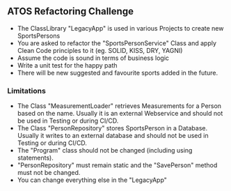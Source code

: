 ﻿## ATOS Refactoring Challenge	
- The ClassLibrary "LegacyApp" is used in various Projects to create new SportsPersons
- You are asked to refactor the "SportsPersonService" Class and apply Clean Code principles to it (eg. SOLID, KISS, DRY, YAGNI)
- Assume the code is sound in terms of business logic
- Write a unit test for the happy path
- There will be new suggested and favourite sports added in the future. 

### Limitations
- The Class "MeasurementLoader" retrieves Measurements for a Person based on the name. Usually it is an external Webservice and should not be used in Testing or during CI/CD.
- The Class "PersonRepository" stores SportsPerson in a Database. Usually it writes to an external database and should not be used in Testing or during CI/CD.
- The "Program" class should not be changed (including using statements).
- "PersonRepository" must remain static and the "SavePerson" method must not be changed.
- You can change everything else in the "LegacyApp"
